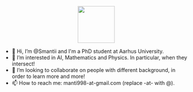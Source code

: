 <div id="header" align="center">
  <img src="https://media.giphy.com/media/jAe22Ec5iICCk/giphy.gif" width="100"/>
</div>


- 👋 Hi, I’m @Smantii and I'm a PhD student at Aarhus University.
- 👀 I’m interested in AI, Mathematics and Physics. In particular, when they intersect!
- 💞️ I’m looking to collaborate on people with different background, in order to learn more and more!
- 📫 How to reach me: manti998-at-gmail.com (replace -at- with @).

<!---
Smantii/Smantii is a ✨ special ✨ repository because its `README.md` (this file) appears on your GitHub profile.
You can click the Preview link to take a look at your changes.
--->
